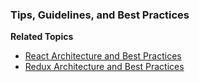 ### Tips, Guidelines, and Best Practices

**Related Topics**
- [React Architecture and Best Practices](./react-architecture.md)
- [Redux Architecture and Best Practices](./redux-architecture.md)